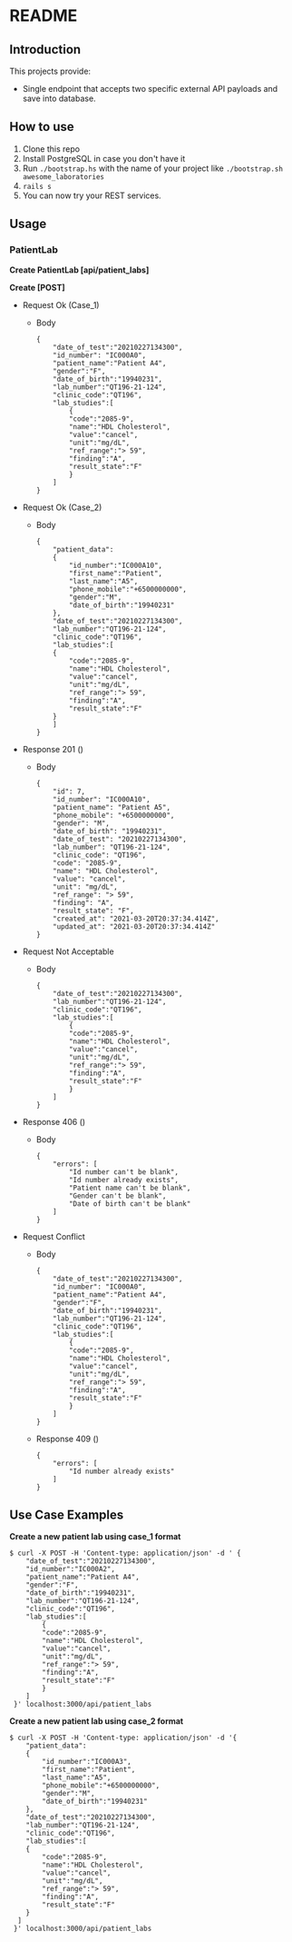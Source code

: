 # README

## Introduction

This projects provide:
* Single endpoint that accepts two specific external API payloads and save into database.

## How to use
1. Clone this repo
2. Install PostgreSQL in case you don't have it
3. Run `./bootstrap.hs` with the name of your project like `./bootstrap.sh awesome_laboratories`
4. `rails s`
5. You can now try your REST services.

## Usage

### PatientLab
**Create PatientLab [api/patient_labs]**

**Create [POST]**

* Request Ok (Case_1)
  * Body
    ```
    { 
        "date_of_test":"20210227134300", 
        "id_number": "IC000A0",
        "patient_name":"Patient A4", 
        "gender":"F", 
        "date_of_birth":"19940231", 
        "lab_number":"QT196-21-124", 
        "clinic_code":"QT196", 
        "lab_studies":[
            {
            "code":"2085-9", 
            "name":"HDL Cholesterol", 
            "value":"cancel", 
            "unit":"mg/dL", 
            "ref_range":"> 59", 
            "finding":"A", 
            "result_state":"F"
            } 
        ]
    }
    ```
* Request Ok (Case_2)
  * Body
    ```
    { 
        "patient_data":
        {
            "id_number":"IC000A10", 
            "first_name":"Patient", 
            "last_name":"A5", 
            "phone_mobile":"+6500000000",
            "gender":"M", 
            "date_of_birth":"19940231"
        }, 
        "date_of_test":"20210227134300", 
        "lab_number":"QT196-21-124", 
        "clinic_code":"QT196", 
        "lab_studies":[
        {
            "code":"2085-9", 
            "name":"HDL Cholesterol", 
            "value":"cancel", 
            "unit":"mg/dL", 
            "ref_range":"> 59", 
            "finding":"A", 
            "result_state":"F"
        } 
        ]
    }
    ```
* Response 201 ()
  * Body 
    ```
    {
        "id": 7,
        "id_number": "IC000A10",
        "patient_name": "Patient A5",
        "phone_mobile": "+6500000000",
        "gender": "M",
        "date_of_birth": "19940231",
        "date_of_test": "20210227134300",
        "lab_number": "QT196-21-124",
        "clinic_code": "QT196",
        "code": "2085-9",
        "name": "HDL Cholesterol",
        "value": "cancel",
        "unit": "mg/dL",
        "ref_range": "> 59",
        "finding": "A",
        "result_state": "F",
        "created_at": "2021-03-20T20:37:34.414Z",
        "updated_at": "2021-03-20T20:37:34.414Z"
    }
    ```

* Request Not Acceptable
  * Body
    ```
    {
        "date_of_test":"20210227134300", 
        "lab_number":"QT196-21-124", 
        "clinic_code":"QT196", 
        "lab_studies":[
            {
            "code":"2085-9", 
            "name":"HDL Cholesterol", 
            "value":"cancel", 
            "unit":"mg/dL", 
            "ref_range":"> 59", 
            "finding":"A", 
            "result_state":"F"
            } 
        ]
    }
    ```
* Response 406 ()
  * Body
    ```
    {
        "errors": [
            "Id number can't be blank",
            "Id number already exists",
            "Patient name can't be blank",
            "Gender can't be blank",
            "Date of birth can't be blank"
        ]
    }
    ```

* Request Conflict
  * Body
    ```
    { 
        "date_of_test":"20210227134300", 
        "id_number": "IC000A0",
        "patient_name":"Patient A4", 
        "gender":"F", 
        "date_of_birth":"19940231", 
        "lab_number":"QT196-21-124", 
        "clinic_code":"QT196", 
        "lab_studies":[
            {
            "code":"2085-9", 
            "name":"HDL Cholesterol", 
            "value":"cancel", 
            "unit":"mg/dL", 
            "ref_range":"> 59", 
            "finding":"A", 
            "result_state":"F"
            } 
        ]
    }
    ```
  * Response 409 ()
    ```
    {
        "errors": [
            "Id number already exists"
        ]
    }
    ```



## Use Case Examples

**Create a new patient lab using case_1 format**
```console
$ curl -X POST -H 'Content-type: application/json' -d ' { 
    "date_of_test":"20210227134300", 
    "id_number":"IC000A2", 
    "patient_name":"Patient A4", 
    "gender":"F", 
    "date_of_birth":"19940231", 
    "lab_number":"QT196-21-124", 
    "clinic_code":"QT196", 
    "lab_studies":[
        {
        "code":"2085-9", 
        "name":"HDL Cholesterol", 
        "value":"cancel", 
        "unit":"mg/dL", 
        "ref_range":"> 59", 
        "finding":"A", 
        "result_state":"F"
        } 
    ]
 }' localhost:3000/api/patient_labs
```

**Create a new patient lab using case_2 format**
```console
$ curl -X POST -H 'Content-type: application/json' -d '{ 
    "patient_data":
    {
        "id_number":"IC000A3", 
        "first_name":"Patient", 
        "last_name":"A5", 
        "phone_mobile":"+6500000000",
        "gender":"M", 
        "date_of_birth":"19940231"
    }, 
    "date_of_test":"20210227134300", 
    "lab_number":"QT196-21-124", 
    "clinic_code":"QT196", 
    "lab_studies":[
    {
        "code":"2085-9", 
        "name":"HDL Cholesterol", 
        "value":"cancel", 
        "unit":"mg/dL", 
        "ref_range":"> 59", 
        "finding":"A", 
        "result_state":"F"
    } 
  ]
 }' localhost:3000/api/patient_labs
```